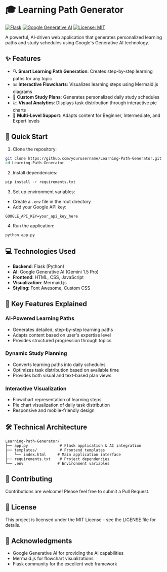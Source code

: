 # 🎓 Learning Path Generator

[![Flask](https://img.shields.io/badge/Flask-3.0.0-blue.svg)](https://flask.palletsprojects.com/)
[![Google Generative AI](https://img.shields.io/badge/Google%20Generative%20AI-Latest-green.svg)](https://ai.google.dev/)
[![License: MIT](https://img.shields.io/badge/License-MIT-yellow.svg)](https://opensource.org/licenses/MIT)

A powerful, AI-driven web application that generates personalized learning paths and study schedules using Google's Generative AI technology.

## ✨ Features

- 🔍 **Smart Learning Path Generation**: Creates step-by-step learning paths for any topic
- 📊 **Interactive Flowcharts**: Visualizes learning steps using Mermaid.js diagrams
- 📅 **Custom Study Plans**: Generates personalized daily study schedules
- 📈 **Visual Analytics**: Displays task distribution through interactive pie charts
- 🎯 **Multi-Level Support**: Adapts content for Beginner, Intermediate, and Expert levels

## 🚀 Quick Start

1. Clone the repository:
```bash
git clone https://github.com/yourusername/Learning-Path-Generator.git
cd Learning-Path-Generator
```

2. Install dependencies:
```bash
pip install -r requirements.txt
```

3. Set up environment variables:
- Create a `.env` file in the root directory
- Add your Google API key:
```
GOOGLE_API_KEY=your_api_key_here
```

4. Run the application:
```bash
python app.py
```

## 💻 Technologies Used

- **Backend**: Flask (Python)
- **AI**: Google Generative AI (Gemini 1.5 Pro)
- **Frontend**: HTML, CSS, JavaScript
- **Visualization**: Mermaid.js
- **Styling**: Font Awesome, Custom CSS

## 🌟 Key Features Explained

### AI-Powered Learning Paths
- Generates detailed, step-by-step learning paths
- Adapts content based on user's expertise level
- Provides structured progression through topics

### Dynamic Study Planning
- Converts learning paths into daily schedules
- Optimizes task distribution based on available time
- Provides both visual and text-based plan views

### Interactive Visualization
- Flowchart representation of learning steps
- Pie chart visualization of daily task distribution
- Responsive and mobile-friendly design

## 🛠️ Technical Architecture

```
Learning-Path-Generator/
├── app.py              # Flask application & AI integration
├── templates/          # Frontend templates
│   └── index.html     # Main application interface
├── requirements.txt    # Project dependencies
└── .env               # Environment variables
```

## 🤝 Contributing

Contributions are welcome! Please feel free to submit a Pull Request.

## 📄 License

This project is licensed under the MIT License - see the LICENSE file for details.

## 🙏 Acknowledgments

- Google Generative AI for providing the AI capabilities
- Mermaid.js for flowchart visualizations
- Flask community for the excellent web framework